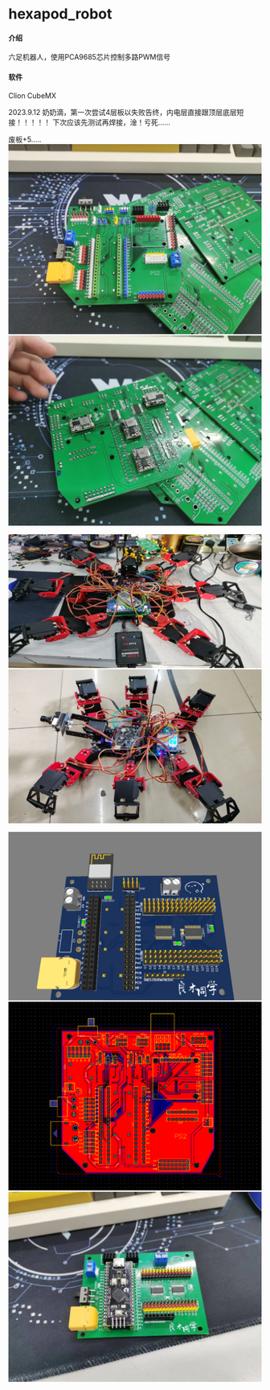 # hexapod_robot

#### 介绍
六足机器人，使用PCA9685芯片控制多路PWM信号

#### 软件
Clion CubeMX


2023.9.12 
奶奶滴，第一次尝试4层板以失败告终，内电层直接跟顶层底层短接！！！！！
下次应该先测试再焊接，淦！亏死......

废板+5.....
![输入图片说明](0e0b92ca4e061782fe8673b20eb68f9.jpg)
![输入图片说明](cb3783390bbc887765d5dc92dd640ba.jpg)

![输入图片说明](%E5%85%AD%E8%B6%B3%E6%9C%BA%E5%99%A8%E4%BA%BA1.jpg)
![输入图片说明](%E5%85%AD%E8%B6%B3%E6%9C%BA%E5%99%A8%E4%BA%BA2.jpg)

![输入图片说明](image.png)
![输入图片说明](image2.png)
![输入图片说明](v1.jpg)